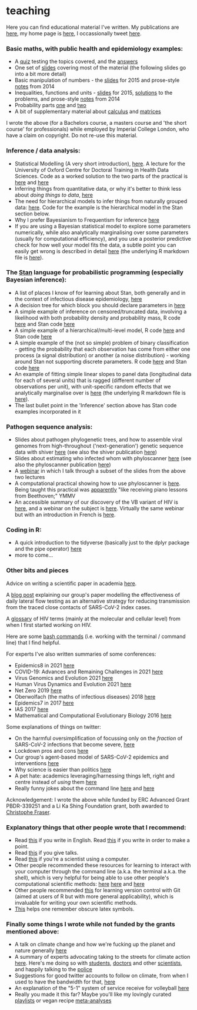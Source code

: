 # teaching

Here you can find educational material I've written. My publications are [here](https://scholar.google.co.uk/citations?user=OJ6t2UwAAAAJ), my home page is [here](https://www.bdi.ox.ac.uk/Team/c-wymant), I occassionally tweet [here](https://twitter.com/ChrisWymant).

### Basic maths, with public health and epidemiology examples:
* A [quiz](basic_maths/InductionQuiz.pdf) testing the topics covered, and the [answers](basic_maths/QuizAnswers.pdf)
* One set of [slides](basic_maths/ShortCourse_MathsRefresher2015_ChrisWymant.pdf) covering most of the material (the following slides go into a bit more detail)
* Basic manipulation of numbers - the [slides](basic_maths/Lecture1.pdf) for 2015 and prose-style [notes](basic_maths/Lecture1_2014.pdf) from 2014
* Inequalities, functions and units - [slides](basic_maths/Lecture2.pdf) for 2015, [solutions](basic_maths/Lecture2_solutions.pdf) to the problems, and prose-style [notes](basic_maths/Lecture2_2014.pdf) from 2014
* Probability parts [one](basic_maths/Lecture7_part1.pdf) and [two](basic_maths/Lecture7_part2.pdf)
* A bit of supplementary material about [calculus](basic_maths/PostXmas_Calculus.pdf) and [matrices](basic_maths/PostXmas_matrices.pdf)  

I wrote the above (for a Bachelors course, a masters course and 'the short course' for professionals) while employed by Imperial College London, who have a claim on copyright. Do not re-use this material.


### Inference / data analysis:
* Statistical Modelling (A very short introduction), [here](https://docs.google.com/document/d/1V2igitQVFnQRIWGupmmbA3GqvX8DgAeLI0taH36oJNI/edit?usp=sharing). A lecture for the University of Oxford Centre for Doctoral Training in Health Data Sciences. Code as a worked solution to the two parts of the practical is [here](other_topics/practical_poisson.R) and [here](other_topics/practical_normal.R)
* Inferring things from quantitative data, or why it's better to think less about _doing things to data_, [here](other_topics/2021-09-29_Chris_InferenceOnly.pdf)
* The need for hierarchical models to infer things from naturally grouped data: [here](other_topics/2022-04-06_TrainingSession_Chris_HierarchicalModellingGroupedData.pdf).
Code for the example is the hierarchical model in the Stan section below.
* Why I prefer Bayesianism to Frequentism for inference [here](other_topics/2022-12-12_Chris_FrequentistAndOrBayesian.pdf)
* If you are using a Bayesian statistical model to explore some parameters numerically, while also analytically marginalising over some parameters (usually for computational efficiency), and you use a posterior predictive check for how well your model fits the data, a subtle point you can easily get wrong is described in detail [here](https://htmlpreview.github.io/?https://github.com/ChrisHIV/teaching/blob/main/other_topics/Stan_example_predicting_from_analytically_marginalised_params.html) (the underlying R markdown file is [here](other_topics/Stan_example_predicting_from_analytically_marginalised_params.Rmd)).

### The [Stan](https://mc-stan.org/) language for probabilistic programming (especially Bayesian inference):  
* A list of places I know of for learning about Stan, both generally and in the context of infectious disease epidemiology, [here](other_topics/stan_learning_resources.md)
* A decision tree for which block you should declare parameters in [here](other_topics/WhichBlockForParameters.png) 
* A simple example of inference on censored/truncated data, involving a likelihood with both probability density and probability mass, R code [here](other_topics/continuous_truncated_variable_mixed_likelihood_density_mass.R) and Stan code [here](other_topics/continuous_truncated_variable_mixed_likelihood_density_mass.stan)
* A simple example of a hierarchical/multi-level model, R code [here](other_topics/HierarchicalSchools.R) and Stan code [here](other_topics/HierarchicalSchools.stan)
* A simple example of the (not so simple) problem of binary classification - getting the probability that each observation has come from either one process (a signal distribution) or another (a noise distribution) - working around Stan not supporting discrete parameters. R code [here](other_topics/estimate_binary_vector.R) and Stan code [here](other_topics/estimate_binary_vector.stan)
* An example of fitting simple linear slopes to panel data (longitudinal data for each of several units) that is ragged (different number of observations per unit), with unit-specific random effects that we analytically marginalise over is [here](https://htmlpreview.github.io/?https://github.com/ChrisHIV/teaching/blob/main/other_topics/Stan_example_ragged_panel_data_analytically_marginalised_params.html) (the underlying R markdown file is [here](other_topics/Stan_example_ragged_panel_data_analytically_marginalised_params.Rmd)).
* The last bullet point in the 'Inference' section above has Stan code examples incorporated in it

### Pathogen sequence analysis:
* Slides about pathogen phylogenetic trees, and how to assemble viral genomes from high-throughout ('next-generation') genetic sequence data with shiver [here](other_topics/Wymant_Lecture1_shiver.pdf) (see also the shiver publication [here](https://doi.org/10.1093/ve/vey007))
* Slides about estimating who infected whom with phyloscanner [here](other_topics/Wymant_Lecture2_phyloscanner.pdf) (see also the phyloscanner publication [here](https://doi.org/10.1093/molbev/msx304))
* A [webinar](https://www.youtube.com/watch?v=TR2a46vBwGY) in which I talk through a subset of the slides from the above two lectures
* A computational practical showing how to use phyloscanner is [here](https://drive.google.com/drive/folders/0BwygWUC73hnxbGtHSFpWdzYzVkk?resourcekey=0-Zjt4kVHja6Djo7qKsN3r5Q&usp=sharing). Being taught this practical was [apparently](https://www.krisp.org.za/blogs.php?id=48) "like receiving piano lessons from Beethoven;" YMMV
* An accessible summary of our discovery of the VB variant of HIV is [here](https://www.beehive.ox.ac.uk/hiv-lineage), and a webinar on the subject is [here](https://www.youtube.com/watch?v=hQ-M1MyXtHM). Virtually the same webinar but with an introduction in French is [here](https://www.youtube.com/watch?v=kpgNaiXCxfA).

### Coding in R:  
* A quick introduction to the tidyverse (basically just to the dplyr package and the pipe operator) [here](other_topics/tidyverse_quick_intro.md)
* more to come...

### Other bits and pieces

Advice on writing a scientific paper in academia [here](other_topics/advice_for_writing_a_scientific_paper.MD).

A [blog post](https://www.coronavirus-fraser-group.org/blog#8august2021) explaining our group's paper modelling the effectiveness of daily lateral flow testing as an alternative strategy for reducing transmission from the traced close contacts of SARS-CoV-2 index cases.

A [glossary](other_topics/Glossary_HIV.csv) of HIV terms (mainly at the molecular and cellular level) from when I first started working on HIV.

Here are some [bash commands](https://www.dropbox.com/s/65eyimir8aukxe6/CommonBashCommands.sh?dl=0)</a> (i.e. working with the terminal / command line) that I find helpful.

For experts I've also written summaries of some conferences:
* Epidemics8 in 2021 [here](https://twitter.com/ChrisWymant/status/1465775301972185088) 
* COVID-19: Advances and Remaining Challenges in 2021 [here](https://twitter.com/ChrisWymant/status/1443248100143927296)
* Virus Genomics and Evolution 2021 [here](https://twitter.com/ChrisWymant/status/1438178907438653441)
* Human Virus Dynamics and Evolution 2021 [here](https://twitter.com/ChrisWymant/status/1390733002754379784)
* Net Zero 2019 [here](https://twitter.com/ChrisWymant/status/1171361818847121408) 
* Oberwolfach (the maths of infectious diseases) 2018 [here](https://twitter.com/ChrisWymant/status/969205940623994881)
* Epidemics7 in 2017 [here](https://www.dropbox.com/s/y4iuz2tdwdrq7io/Epidemics2017.txt?dl=0)
* IAS 2017 [here](https://www.dropbox.com/s/w0uffmzcir8141s/IAS.txt?dl=0)
* Mathematical and Computational Evolutionary Biology 2016 [here](https://twitter.com/ChrisWymant/status/743852693047881728) 

Some explanations of things on twitter:
* On the harmful oversimplification of focussing only on the _fraction_ of SARS-CoV-2 infections that become severe, [here](https://twitter.com/ChrisWymant/status/1412436234845175812)
* Lockdown pros and cons [here](https://twitter.com/ChrisWymant/status/1321543816298614784)
* Our group's agent-based model of SARS-CoV-2 epidemics and interventions [here](https://twitter.com/ChrisWymant/status/1308751845997903881)
* Why science is easier than politics [here](https://twitter.com/ChrisWymant/status/1154710730526117889)
* A pet hate: academics leveraging/harnessing things left, right and centre instead of _using_ them [here](https://twitter.com/ChrisWymant/status/1082201811640086528)
* Really funny jokes about the command line [here](https://twitter.com/ChrisWymant/status/974329420180803584) and [here](https://twitter.com/ChrisWymant/status/950682089313259521)

Acknowledgement: I wrote the above while funded by ERC Advanced Grant PBDR-339251 and a Li Ka Shing Foundation grant, both awarded to [Christophe Fraser](https://www.bdi.ox.ac.uk/Team/christophe-fraser).

### Explanatory things that other people wrote that I recommend:
* Read [this](http://www.amazon.co.uk/The-Elements-Style-William-Strunk/dp/020530902X) if you write in English. Read [this](https://www.amazon.co.uk/Politics-English-Language-Penguin-Classics/dp/0141393068) if you write in order to make a point.
* Read [this](http://www.damtp.cam.ac.uk/user/tong/talks/talk.pdf) if you give talks.
* Read [this](https://doi.org/10.1371/journal.pcbi.1005510) if you're a scientist using a computer.
* Other people recommended these resources for learning to interact with your computer through the command line (a.k.a. the terminal a.k.a. the shell), which is very helpful for being able to use other people's computational scientific methods: [here](http://rik.smith-unna.com/command_line_bootcamp) [here](http://www.ee.surrey.ac.uk/Teaching/Unix) and [here](http://swcarpentry.github.io/shell-novice/)
* Other people recommended [this](http://happygitwithr.com/) for learning version control with Git (aimed at users of R but with more general applicability), which is invaluable for writing your own scientific methods.
* [This](http://detexify.kirelabs.org/classify.html) helps one remember obscure latex symbols.

### Finally some things I wrote while not funded by the grants mentioned above:
* A talk on climate change and how we're fucking up the planet and nature generally [here](other_topics/GroupMeeting_ClimateStuff_BoxesWithinBoxes.pdf)
* A summary of experts advocating taking to the streets for climate action [here](https://twitter.com/ChrisWymant/status/1180468223889874945). Here's me doing so with [students](https://twitter.com/ChrisWymant/status/1106564598629613569), [doctors](https://twitter.com/ChrisWymant/status/1175086736130609152) and other [scientists](https://twitter.com/ChrisWymant/status/1183110115207106561), and happily talking to the [police](https://twitter.com/ChrisWymant/status/1118083365134131201)
* Suggestions for good twitter accounts to follow on climate, from when I used to have the bandwidth for that, [here](https://twitter.com/ChrisWymant/status/1225491802574217220)
* An explanation of the "5-1" system of service receive for volleyball [here](other_topics/The_5-1_explained.pdf)
* Really you made it this far? Maybe you'll like my lovingly curated [playlists](https://tinyurl.com/SpotifyChrisW) or vegan recipe [meta-analyses](https://docs.google.com/spreadsheets/d/1f3MYycHjTvrQagO-raRTsJtIC8fnsa1SVfEqTxF1HGk/edit?usp=sharing)
